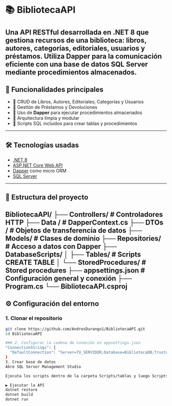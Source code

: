 # 📚 BibliotecaAPI
Una API RESTful desarrollada en **.NET 8** que gestiona recursos de una biblioteca: libros, autores, categorías, editoriales, usuarios y préstamos. Utiliza **Dapper** para la comunicación eficiente con una base de datos SQL Server mediante **procedimientos almacenados**.
---

## 🚀 Funcionalidades principales
- 🔹 CRUD de Libros, Autores, Editoriales, Categorías y Usuarios  
- 🔹 Gestión de Préstamos y Devoluciones  
- 🔹 Uso de **Dapper** para ejecutar procedimientos almacenados  
- 🔹 Arquitectura limpia y modular  
- 🔹 Scripts SQL incluidos para crear tablas y procedimientos  
---

## 🛠️ Tecnologías usadas
- [.NET 8](https://learn.microsoft.com/en-us/dotnet/core/whats-new/dotnet-8)  
- [ASP.NET Core Web API](https://learn.microsoft.com/en-us/aspnet/core/web-api/)  
- [Dapper](https://github.com/DapperLib/Dapper) como micro ORM  
- [SQL Server](https://www.microsoft.com/en-us/sql-server)  
---

## 📁 Estructura del proyecto
BibliotecaAPI/
├── Controllers/ # Controladores HTTP
├── Data / # DapperContext.cs
├── DTOs / # Objetos de transferencia de datos
├── Models/ # Clases de dominio
├── Repositories/ # Acceso a datos con Dapper
├── DatabaseScripts/
│ ├── Tables/ # Scripts CREATE TABLE
│ └── StoredProcedures/ # Stored procedures
├── appsettings.json # Configuración general y conexión
├── Program.cs
└── BibliotecaAPI.csproj
---

## ⚙️ Configuración del entorno
### 1. Clonar el repositorio
```bash
git clone https://github.com/AndresDurango1/BibliotecaAPI.git
cd BibliotecaAPI

### 2. Configurar la cadena de conexión en appsettings.json
"ConnectionStrings": {
  "DefaultConnection": "Server=TU_SERVIDOR;Database=BibliotecaDB;Trusted_Connection=True;TrustServerCertificate=True;"
}
3. Crear base de datos
Abre SQL Server Management Studio

Ejecuta los scripts dentro de la carpeta Scripts/tablas y luego Scripts/procedimientos en orden lógico

▶️ Ejecutar la API
dotnet restore
dotnet build
dotnet run
